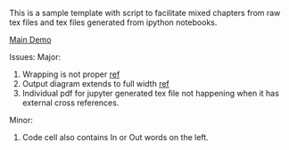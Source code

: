This is a sample template with script to facilitate mixed chapters from raw tex files and tex files generated from ipython notebooks. 

[Main Demo](http://nbviewer.jupyter.org/github/parthi2929/hybrid_chapters/blob/master/main.pdf)

Issues:
Major:
1. Wrapping is not proper [ref](https://i.postimg.cc/25CZJF6K/issue_1.jpg)
2. Output diagram extends to full width [ref](https://i.postimg.cc/25CZJF6K/issue_1.jpg)
3. Individual pdf for jupyter generated tex file not happening when it has external cross references.

Minor:
1. Code cell also contains In or Out words on the left. 